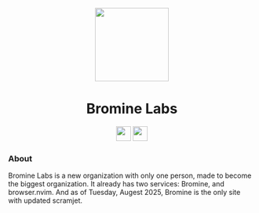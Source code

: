 <p align="center">
<kbd>
<img width="150px" src="https://avatars.githubusercontent.com/u/214591804?s=200&v=4">
</kbd>
</p>

<h1 align="center">Bromine Labs</h1>

<p align="center">
<a href="https://discord.gg/jXgkDbGHf4"><img height="30px" src="https://img.shields.io/badge/Discord-7289DA?style=for-the-badge&logo=discord&logoColor=white"><img></a>
<a href="https://www.reddit.com/r/BromineLabs/"><img height="30px" src="https://img.shields.io/badge/Reddit-FF4500?style=for-the-badge&logo=reddit&logoColor=white"><img></a>
</p>

### About
Bromine Labs is a new organization with only one person, made to become the biggest organization. It already has two services: Bromine, and browser.nvim. And as of Tuesday, Augest 2025, Bromine is the only site with updated scramjet.

